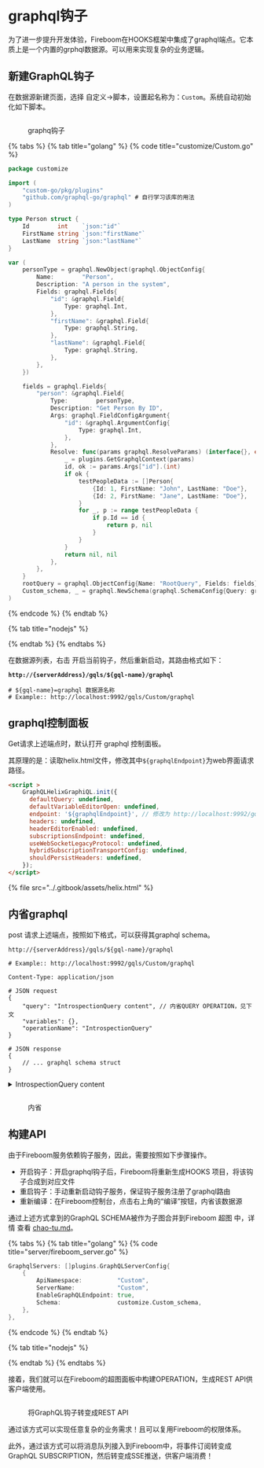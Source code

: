 # graphql钩子

为了进一步提升开发体验，Fireboom在HOOKS框架中集成了graphql端点。它本质上是一个内置的grphql数据源。可以用来实现复杂的业务逻辑。

## 新建GraphQL钩子

在数据源新建页面，选择 自定义->脚本，设置起名称为：`Custom`。系统自动初始化如下脚本。

<figure><img src="../.gitbook/assets/image (1) (1).png" alt=""><figcaption><p>graphq钩子</p></figcaption></figure>

{% tabs %}
{% tab title="golang" %}
{% code title="customize/Custom.go" %}
```go
package customize

import (
	"custom-go/pkg/plugins"
	"github.com/graphql-go/graphql" # 自行学习该库的用法
)

type Person struct {
	Id        int    `json:"id"`
	FirstName string `json:"firstName"`
	LastName  string `json:"lastName"`
}

var (
	personType = graphql.NewObject(graphql.ObjectConfig{
		Name:        "Person",
		Description: "A person in the system",
		Fields: graphql.Fields{
			"id": &graphql.Field{
				Type: graphql.Int,
			},
			"firstName": &graphql.Field{
				Type: graphql.String,
			},
			"lastName": &graphql.Field{
				Type: graphql.String,
			},
		},
	})

	fields = graphql.Fields{
		"person": &graphql.Field{
			Type:        personType,
			Description: "Get Person By ID",
			Args: graphql.FieldConfigArgument{
				"id": &graphql.ArgumentConfig{
					Type: graphql.Int,
				},
			},
			Resolve: func(params graphql.ResolveParams) (interface{}, error) {
				_ = plugins.GetGraphqlContext(params)
				id, ok := params.Args["id"].(int)
				if ok {
					testPeopleData := []Person{
						{Id: 1, FirstName: "John", LastName: "Doe"},
						{Id: 2, FirstName: "Jane", LastName: "Doe"},
					}
					for _, p := range testPeopleData {
						if p.Id == id {
							return p, nil
						}
					}
				}
				return nil, nil
			},
		},
	}
	rootQuery = graphql.ObjectConfig{Name: "RootQuery", Fields: fields}
	Custom_schema, _ = graphql.NewSchema(graphql.SchemaConfig{Query: graphql.NewObject(rootQuery)})
)
```
{% endcode %}
{% endtab %}

{% tab title="nodejs" %}

{% endtab %}
{% endtabs %}

在数据源列表，右击 开启当前钩子，然后重新启动，其路由格式如下：

<pre class="language-http"><code class="lang-http"><strong>http://{serverAddress}/gqls/${gql-name}/graphql
</strong>
# ${gql-name}=graphql 数据源名称
# Example:: http://localhost:9992/gqls/Custom/graphql
</code></pre>

## graphql控制面板

Get请求上述端点时，默认打开 graphql 控制面板。

其原理的是：读取helix.html文件，修改其中`${graphqlEndpoint}`为web界面请求路径。

```html
<script >
    GraphQLHelixGraphiQL.init({
      defaultQuery: undefined,
      defaultVariableEditorOpen: undefined,
      endpoint: '${graphqlEndpoint}', // 修改为 http://localhost:9992/gqls/Custom/graphql
      headers: undefined,
      headerEditorEnabled: undefined,
      subscriptionsEndpoint: undefined,
      useWebSocketLegacyProtocol: undefined,
      hybridSubscriptionTransportConfig: undefined,
      shouldPersistHeaders: undefined,
    });
</script>
```

{% file src="../.gitbook/assets/helix.html" %}

## 内省graphql

post 请求上述端点，按照如下格式，可以获得其graphql schema。

```http
http://{serverAddress}/gqls/${gql-name}/graphql

# Example:: http://localhost:9992/gqls/Custom/graphql

Content-Type: application/json

# JSON request
{
    "query": "IntrospectionQuery content", // 内省QUERY OPERATION，见下文
    "variables": {}, 
    "operationName": "IntrospectionQuery" 
}

# JSON response
{
    // ... graphql schema struct
}
```

<details>

<summary>IntrospectionQuery content</summary>

```graphql
query IntrospectionQuery {
  __schema {
    queryType {
      name
    }
    mutationType {
      name
    }
    subscriptionType {
      name
    }
    types {
      ...FullType
    }
    directives {
      name
      description
      locations
      args {
        ...InputValue
      }
    }
  }
}
fragment FullType on __Type {
  kind
  name
  description
  fields(includeDeprecated: true) {
    name
    description
    args {
      ...InputValue
    }
    type {
      ...TypeRef
    }
    isDeprecated
    deprecationReason
  }
  inputFields {
    ...InputValue
  }
  interfaces {
    ...TypeRef
  }
  enumValues(includeDeprecated: true) {
    name
    description
    isDeprecated
    deprecationReason
  }
  possibleTypes {
    ...TypeRef
  }
}
fragment InputValue on __InputValue {
  name
  description
  type {
    ...TypeRef
  }
  defaultValue
}
fragment TypeRef on __Type {
  kind
  name
  ofType {
    kind
    name
    ofType {
      kind
      name
      ofType {
        kind
        name
        ofType {
          kind
          name
          ofType {
            kind
            name
            ofType {
              kind
              name
              ofType {
                kind
                name
              }
            }
          }
        }
      }
    }
  }
}

```

</details>

<figure><img src="../.gitbook/assets/image (1).png" alt=""><figcaption><p>内省</p></figcaption></figure>



## 构建API

由于Fireboom服务依赖钩子服务，因此，需要按照如下步骤操作。

* 开启钩子：开启graphql钩子后，Fireboom将重新生成HOOKS 项目，将该钩子合成到对应文件
* 重启钩子：手动重新启动钩子服务，保证钩子服务注册了graphql路由
* 重新编译：在Fireboom控制台，点击右上角的“编译”按钮，内省该数据源

通过上述方式拿到的GraphQL SCHEMA被作为子图合并到Fireboom 超图 中，详情 查看 [chao-tu.md](../he-xin-gai-nian/chao-tu.md "mention")。

{% tabs %}
{% tab title="golang" %}
{% code title="server/fireboom_server.go" %}
```go
GraphqlServers: []plugins.GraphQLServerConfig{
    {
        ApiNamespace:          "Custom",
        ServerName:            "Custom",
        EnableGraphQLEndpoint: true,
        Schema:                customize.Custom_schema,
    },
},
```
{% endcode %}
{% endtab %}

{% tab title="nodejs" %}

{% endtab %}
{% endtabs %}

接着，我们就可以在Fireboom的超图面板中构建OPERATION，生成REST API供客户端使用。

<figure><img src="../.gitbook/assets/image (2).png" alt=""><figcaption><p>将GraphQL钩子转变成REST API</p></figcaption></figure>

通过该方式可以实现任意复杂的业务需求！且可以复用Fireboom的权限体系。

此外，通过该方式可以将消息队列接入到Fireboom中，将事件订阅转变成GraphQL SUBSCRIPTION，然后转变成SSE推送，供客户端消费！
